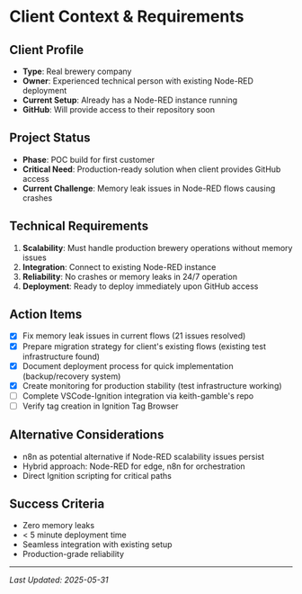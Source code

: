 # Client Context & Requirements

## Client Profile
- **Type**: Real brewery company
- **Owner**: Experienced technical person with existing Node-RED deployment
- **Current Setup**: Already has a Node-RED instance running
- **GitHub**: Will provide access to their repository soon

## Project Status
- **Phase**: POC build for first customer
- **Critical Need**: Production-ready solution when client provides GitHub access
- **Current Challenge**: Memory leak issues in Node-RED flows causing crashes

## Technical Requirements
1. **Scalability**: Must handle production brewery operations without memory issues
2. **Integration**: Connect to existing Node-RED instance
3. **Reliability**: No crashes or memory leaks in 24/7 operation
4. **Deployment**: Ready to deploy immediately upon GitHub access

## Action Items
- [x] Fix memory leak issues in current flows (21 issues resolved)
- [x] Prepare migration strategy for client's existing flows (existing test infrastructure found)
- [x] Document deployment process for quick implementation (backup/recovery system)
- [x] Create monitoring for production stability (test infrastructure working)
- [ ] Complete VSCode-Ignition integration via keith-gamble's repo
- [ ] Verify tag creation in Ignition Tag Browser

## Alternative Considerations
- n8n as potential alternative if Node-RED scalability issues persist
- Hybrid approach: Node-RED for edge, n8n for orchestration
- Direct Ignition scripting for critical paths

## Success Criteria
- Zero memory leaks
- < 5 minute deployment time
- Seamless integration with existing setup
- Production-grade reliability

---
*Last Updated: 2025-05-31*